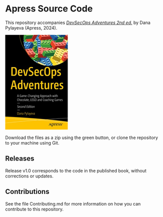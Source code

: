 # Apress Source Code

This repository accompanies [*DevSecOps Adventures 2nd ed.*](https://www.link.springer.com/book/10.1007/979-8-8688-0397-0) by Dana Pylayeva (Apress, 2024).

[comment]: #cover
![Cover image](979-8-8688-0396-3.jpg)

Download the files as a zip using the green button, or clone the repository to your machine using Git.

## Releases

Release v1.0 corresponds to the code in the published book, without corrections or updates.

## Contributions

See the file Contributing.md for more information on how you can contribute to this repository.